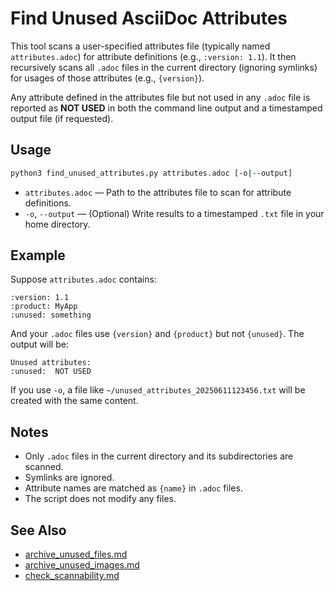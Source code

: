 # Find Unused AsciiDoc Attributes

This tool scans a user-specified attributes file (typically named `attributes.adoc`) for attribute definitions (e.g., `:version: 1.1`). It then recursively scans all `.adoc` files in the current directory (ignoring symlinks) for usages of those attributes (e.g., `{version}`).

Any attribute defined in the attributes file but not used in any `.adoc` file is reported as **NOT USED** in both the command line output and a timestamped output file (if requested).

## Usage

```sh
python3 find_unused_attributes.py attributes.adoc [-o|--output]
```

- `attributes.adoc` — Path to the attributes file to scan for attribute definitions.
- `-o`, `--output` — (Optional) Write results to a timestamped `.txt` file in your home directory.

## Example

Suppose `attributes.adoc` contains:

```
:version: 1.1
:product: MyApp
:unused: something
```

And your `.adoc` files use `{version}` and `{product}` but not `{unused}`. The output will be:

```
Unused attributes:
:unused:  NOT USED
```

If you use `-o`, a file like `~/unused_attributes_20250611123456.txt` will be created with the same content.

## Notes

- Only `.adoc` files in the current directory and its subdirectories are scanned.
- Symlinks are ignored.
- Attribute names are matched as `{name}` in `.adoc` files.
- The script does not modify any files.

## See Also
- [archive_unused_files.md](archive_unused_files.md)
- [archive_unused_images.md](archive_unused_images.md)
- [check_scannability.md](check_scannability.md)
